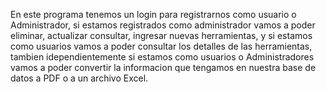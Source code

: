 En este programa tenemos un login para registrarnos como usuario o Administrador, si estamos registrados como administrador vamos a poder eliminar, actualizar consultar, ingresar 
nuevas herramientas, y si estamos como usuarios vamos a poder consultar los detalles de las herramientas, tambien idependientemente si estamos como usuarios o Administradores 
vamos a poder convertir la informacion que tengamos en nuestra base de datos a PDF o a un archivo Excel.

